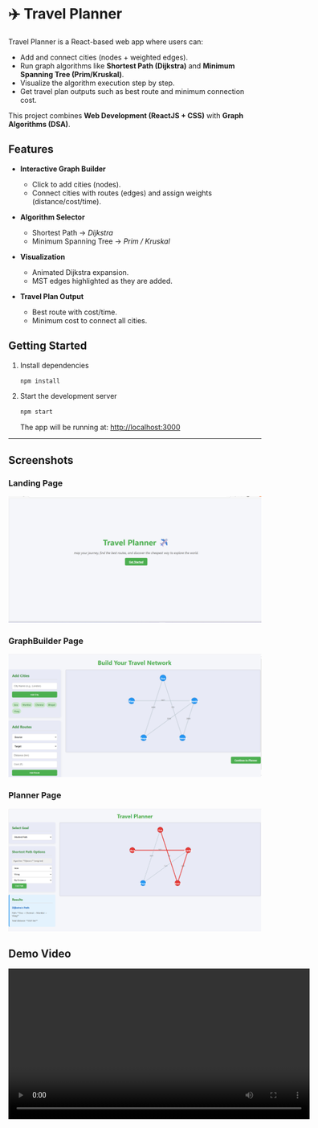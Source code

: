 # ✈️ Travel Planner 
Travel Planner is a React-based web app where users can:
- Add and connect cities (nodes + weighted edges).
- Run graph algorithms like **Shortest Path (Dijkstra)** and **Minimum Spanning Tree (Prim/Kruskal)**.
- Visualize the algorithm execution step by step.
- Get travel plan outputs such as best route and minimum connection cost.

This project combines **Web Development (ReactJS + CSS)** with **Graph Algorithms (DSA)**.

## Features
- **Interactive Graph Builder**  
  - Click to add cities (nodes).  
  - Connect cities with routes (edges) and assign weights (distance/cost/time).  

- **Algorithm Selector**  
  - Shortest Path → *Dijkstra*  
  - Minimum Spanning Tree → *Prim / Kruskal*  

- **Visualization**  
  - Animated Dijkstra expansion.  
  - MST edges highlighted as they are added.  

- **Travel Plan Output**  
  - Best route with cost/time.  
  - Minimum cost to connect all cities. 

## Getting Started

1. Install dependencies  
   ```bash
   npm install
   ```

2. Start the development server  
   ```bash
   npm start
   ```

   The app will be running at: [http://localhost:3000](http://localhost:3000)

---

## Screenshots

### Landing Page
![Landing Page](./1.png)

### GraphBuilder Page
![GraphBuilder Page](./2.png)

### Planner Page 
![Planner Page](./3.png)
## Demo Video
<video width="600" controls>
  <source src="https://github.com/J-aswanth/Travel-Planner/blob/main/demo.mp4" type="video/mp4">
</video>
